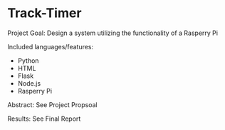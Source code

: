 # Track-Timer

Project Goal: Design a system utilizing the functionality of a Rasperry Pi

Included languages/features:
- Python
- HTML
- Flask
- Node.js
- Rasperry Pi

Abstract: See Project Propsoal

Results: See Final Report
